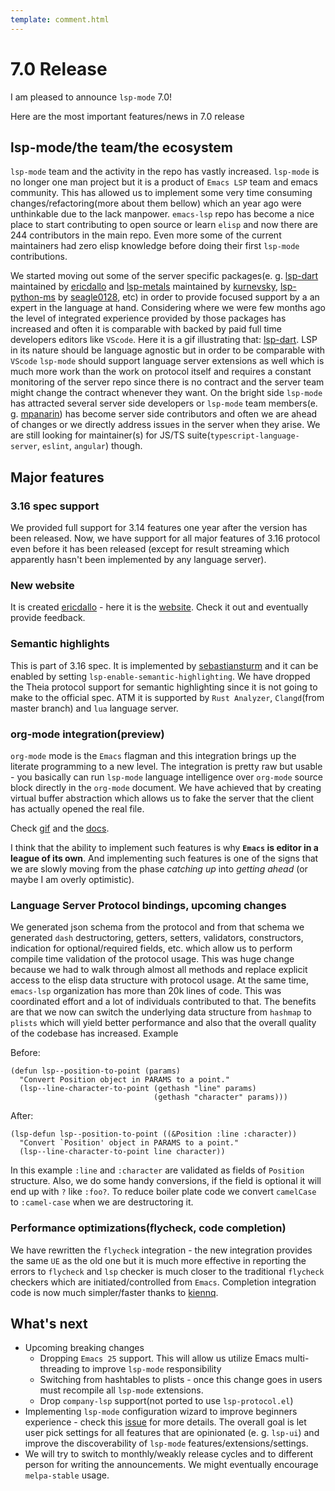 ```yaml
---
template: comment.html 
---
```


# 7.0 Release

I am pleased to announce `lsp-mode` 7.0!

Here are the most important features/news in 7.0 release

## lsp-mode/the team/the ecosystem

`lsp-mode` team and the activity in the repo has vastly increased. `lsp-mode` is
no longer one man project but it is a product of `Emacs LSP` team and emacs
community. This has allowed us to implement some very time consuming
changes/refactoring(more about them bellow) which an year ago were unthinkable
due to the lack manpower. `emacs-lsp` repo has become a nice place to start
contributing to open source or learn `elisp` and now there are 244 contributors
in the main repo. Even more some of the current maintainers had zero elisp
knowledge before doing their first `lsp-mode` contributions.

We started moving out some of the server specific packages(e. g. [lsp-dart](https://emacs-lsp.github.io/lsp-dart)
maintained by [ericdallo](https://github.com/ericdallo) and [lsp-metals](https://emacs-lsp.github.io/lsp-metals) 
maintained by [kurnevsky](https://github.com/kurnevsky), [lsp-python-ms](https://emacs-lsp.github.io/lsp-python-ms) 
by [seagle0128](https://github.com/seagle0128), etc) in order to provide focused 
support by a an expert in the language at hand. Considering where we were few months ago the
level of integrated experience provided by those packages has increased and
often it is comparable with backed by paid full time developers editors like
`VScode`. Here it is a gif illustrating that: [lsp-dart](https://files.gitter.im/emacs-lsp/lsp-mode/1kGs/lsp-dart-dap-flutter.gif). 
LSP in its nature should be language agnostic but in order to be comparable with `VScode`
`lsp-mode` should support language server extensions as well which is much more
work than the work on protocol itself and requires a constant monitoring of the
server repo since there is no contract and the server team might change the
contract whenever they want. On the bright side `lsp-mode` has attracted several
server side developers or `lsp-mode` team members(e. g. [mpanarin](https://github.com/mpanarin)) 
has become server side contributors and often we are ahead of changes or we directly
address issues in the server when they arise. We are still looking for
maintainer(s) for JS/TS suite(`typescript-language-server`, `eslint`, `angular`)
though.

## Major features

### 3.16 spec support
We provided full support for 3.14 features one year after the version has been
released. Now, we have support for all major features of 3.16 protocol even
before it has been released (except for result streaming which apparently hasn't
been implemented by any language server).

### New website
It is created [ericdallo](https://github.com/ericdallo) - here it is the [website]( https://emacs-lsp.github.io/lsp-mode/ ). 
Check it out and eventually provide feedback.

### Semantic highlights
This is part of 3.16 spec. It is implemented by [sebastiansturm](https://github.com/sebastiansturm) 
and it can be enabled by setting `lsp-enable-semantic-highlighting`. We have dropped the Theia
protocol support for semantic highlighting since it is not going to make to the
official spec. ATM it is supported by `Rust Analyzer`, `Clangd`(from master
branch) and `lua` language server.

### org-mode integration(preview)
`org-mode` mode is the `Emacs` flagman and this integration brings up the
literate programming to a new level. The integration is pretty raw but usable -
you basically can run `lsp-mode` language intelligence over `org-mode` source
block directly in the `org-mode` document. We have achieved that by creating
virtual buffer abstraction which allows us to fake the server that the client
has actually opened the real file.

Check [gif](https://github.com/emacs-lsp/lsp-mode/blob/master/examples/org-mode.gif) and the [docs](https://github.com/emacs-lsp/lsp-mode/blob/master/docs/page/lsp-org.md).

I think that the ability to implement such features is why **`Emacs` is editor in
a league of its own**. And implementing such features is one of the signs that we
are slowly moving from the phase *catching up* into *getting ahead* (or maybe I
am overly optimistic).

### Language Server Protocol bindings, upcoming changes

We generated json schema from the protocol and from that schema we generated
`dash` destructoring, getters, setters, validators, constructors, indication for
optional/required fields, etc. which allow us to perform compile time validation
of the protocol usage. This was huge change because we had to walk through
almost all methods and replace explicit access to the elisp data structure with
protocol usage. At the same time, `emacs-lsp` organization has more than 20k
lines of code. This was coordinated effort and a lot of individuals contributed
to that. The benefits are that we now can switch the underlying data structure
from `hashmap` to `plists` which will yield better performance and also that the
overall quality of the codebase has increased. Example

Before:

``` emacs-lisp
(defun lsp--position-to-point (params)
  "Convert Position object in PARAMS to a point."
  (lsp--line-character-to-point (gethash "line" params)
                                (gethash "character" params)))
```

After:
``` emacs-lisp
(lsp-defun lsp--position-to-point ((&Position :line :character))
  "Convert `Position' object in PARAMS to a point."
  (lsp--line-character-to-point line character))
```

In this example `:line` and `:character` are validated as fields of `Position`
structure. Also, we do some handy conversions, if the field is optional it will
end up with `?` like `:foo?`. To reduce boiler plate code we convert `camelCase`
to `:camel-case` when we are destructoring it.

### Performance optimizations(flycheck, code completion)
We have rewritten the `flycheck` integration - the new integration provides the
same `UE` as the old one but it is much more effective in reporting the errors
to `flycheck` and `lsp` checker is much closer to the traditional `flycheck`
checkers which are initiated/controlled from `Emacs`. Completion integration
code is now much simpler/faster thanks to [kiennq](https://github.com/kiennq).

## What's next
- Upcoming breaking changes
  - Dropping `Emacs 25` support. This will allow us utilize Emacs multi-threading
  to improve `lsp-mode` responsibility
  - Switching from hashtables to plists - once this change goes in users must
  recompile all `lsp-mode` extensions.
  - Drop `company-lsp` support(not ported to use `lsp-protocol.el`)
- Implementing `lsp-mode` configuration wizard to improve beginners experience -
  check this [issue](https://github.com/emacs-lsp/lsp-mode/issues/1813) for more
  details. The overall goal is let user pick settings for all features that are
  opinionated (e. g. `lsp-ui`) and improve the discoverability of `lsp-mode`
  features/extensions/settings.
- We will try to switch to monthly/weakly release cycles and to different person
  for writing the announcements. We might eventually encourage `melpa-stable`
  usage.
